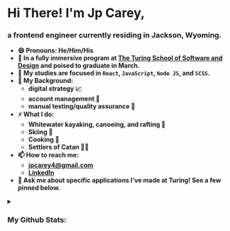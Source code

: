 # Hi There! I'm Jp Carey, 
### a frontend engineer currently residing in Jackson, Wyoming.
 
+ <b>😄 Pronouns: He/Him/His</b>
+ <b> 🔭 In a fully immersive program at [The Turing School of Software and Design](https://frontend.turing.io/) and poised to graduate in March. 
+ <b>🌱 My studies are focused in `React`, `JavaScript`, `Node JS`, and `SCSS`.</b>
+ <b>🧳 My Background:</b>
    + digital strategy 📈
    + account management 🤝
    + manual testing/quality assurance 🔎
+ <b>⚡ What I do:</b>
    + Whitewater kayaking, canoeing, and rafting 🛶
    + Skiing 🚠
    + Cooking 🥘
    + Settlers of Catan 🎲🎲
+ <b>📫 How to reach me:</b>
    + [jpcarey4@gmail.com](mailto:jpcarey4@gmail.com?)
    + [LinkedIn](https://www.linkedin.com/in/jpcareyiv/)
+ <b>💬 Ask me about specific applications I've made at Turing! See a few pinned below.</b>

<details>
 <summary><h3>My Github Stats:</h3></summary>
 
![JP's github stats](https://github-readme-stats.vercel.app/api?username=jaypeasee&show_icons=true&theme=dark&hide=stars)
![Top Langs](https://github-readme-stats.vercel.app/api/top-langs/?username=jaypeasee&layout=compact&theme=dark)
</details>
